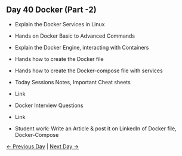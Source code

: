 ## Day 40 Docker (Part -2)

  - Explain the Docker Services in Linux
  - Hands on Docker Basic to Advanced Commands
  - Explain the Docker Engine, interacting with Containers
  - Hands how to create the Docker file
  - Hands how to create the Docker-compose file with services
 
  - Today Sessions Notes, Important Cheat sheets 
  - Link
  - Docker Interview Questions
  - Link


  - Student work: Write an Article & post it on LinkedIn of Docker file, Docker-Compose

 [← Previous Day](../day39/README.md) | [Next Day →](../day41/README.md)
